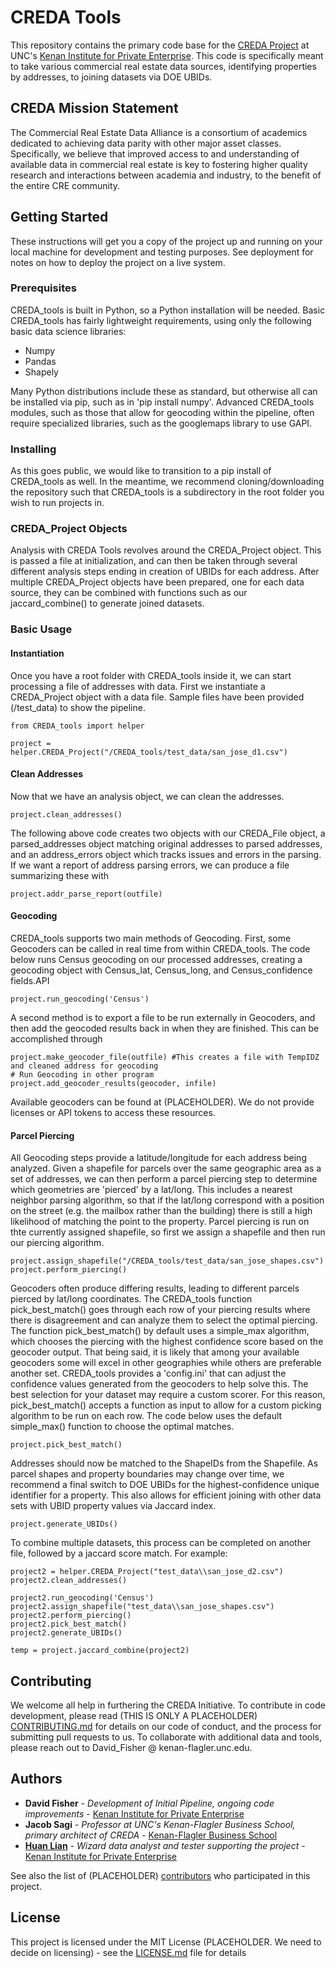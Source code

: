 # CREDA Tools

This repository contains the primary code base for the [CREDA Project](https://kenaninstitute.unc.edu/publication/commercial-real-estate-data-towards-parity-with-other-asset-classes-a-report-on-the-progress-of-the-commercial-real-estate-data-alliance-creda/) at UNC's [Kenan Institute for Private Enterprise](https://kenaninstitute.unc.edu/). This code is specifically meant to take various commercial real estate data sources, identifying properties by addresses, to joining datasets via DOE UBIDs.

## CREDA Mission Statement

The Commercial Real Estate Data Alliance is a consortium of academics dedicated to achieving data parity with other major asset classes. Specifically, we believe that improved access to and understanding of available data in commercial real estate is key to fostering higher quality research and interactions between academia and industry, to the benefit of the entire CRE community.

## Getting Started

These instructions will get you a copy of the project up and running on your local machine for development and testing purposes. See deployment for notes on how to deploy the project on a live system.

### Prerequisites

CREDA_tools is built in Python, so a Python installation will be needed. Basic CREDA_tools has fairly lightweight requirements, using only the following basic data science libraries:

* Numpy
* Pandas
* Shapely

Many Python distributions include these as standard, but otherwise all can be installed via pip, such as in 'pip install numpy'. Advanced CREDA_tools modules, such as those that allow for geocoding within the pipeline, often require specialized libraries, such as the googlemaps library to use GAPI.

### Installing

As this goes public, we would like to transition to a pip install of CREDA_tools as well. In the meantime, we recommend cloning/downloading the repository such that CREDA_tools is a subdirectory in the root folder you wish to run projects in.



<!--- ## Running the tests

Explain how to run the automated tests for this system

### Break down into end to end tests

Explain what these tests test and why

```
Give an example
```

### And coding style tests

Explain what these tests test and why

```
Give an example
```
-->

### CREDA_Project Objects
Analysis with CREDA Tools revolves around the CREDA_Project object. This is passed a file at initialization, and can then be taken through several different analysis steps ending in creation of UBIDs for each address. After multiple CREDA_Project objects have been prepared, one for each data source, they can be combined with functions such as our jaccard_combine() to generate joined datasets.

### Basic Usage
#### Instantiation
Once you have a root folder with CREDA_tools inside it, we can start processing a file of addresses with data. First we instantiate a CREDA_Project object with a data file. Sample files have been provided (/test_data) to show the pipeline.
```
from CREDA_tools import helper

project = helper.CREDA_Project("/CREDA_tools/test_data/san_jose_d1.csv")
```

#### Clean Addresses
Now that we have an analysis object, we can clean the addresses.
```
project.clean_addresses()

```
The following above code creates two objects with our CREDA_File object, a parsed_addresses object matching original addresses to parsed addresses, and an address_errors object which tracks issues and errors in the parsing. If we want a report of address parsing errors, we can produce a file summarizing these with
```
project.addr_parse_report(outfile)
```

#### Geocoding
CREDA_tools supports two main methods of Geocoding. First, some Geocoders can be called in real time from within CREDA_tools. The code below runs Census geocoding on our processed addresses, creating a geocoding object with Census_lat, Census_long, and Census_confidence fields.API
```
project.run_geocoding('Census')
```
A second method is to export a file to be run externally in Geocoders, and then add the geocoded results back in when they are finished. This can be accomplished through
```
project.make_geocoder_file(outfile) #This creates a file with TempIDZ and cleaned address for geocoding
# Run Geocoding in other program
project.add_geocoder_results(geocoder, infile)
```
Available geocoders can be found at (PLACEHOLDER). We do not provide licenses or API tokens to access these resources.

#### Parcel Piercing
All Geocoding steps provide a latitude/longitude for each address being analyzed. Given a shapefile for parcels over the same geographic area as a set of addresses, we can then perform a parcel piercing step to determine which geometries are 'pierced' by a lat/long. This includes a nearest neighbor parsing algorithm, so that if the lat/long correspond with a position on the street (e.g. the mailbox rather than the building) there is still a high likelihood of matching the point to the property.
Parcel piercing is run on thte currently assigned shapefile, so first we assign a shapefile and then run our piercing algorithm.
```
project.assign_shapefile("/CREDA_tools/test_data/san_jose_shapes.csv")
project.perform_piercing()
```
Geocoders often produce differing results, leading to different parcels pierced by lat/long coordinates. The CREDA_tools function pick_best_match() goes through each row of your piercing results where there is disagreement and can analyze them to select the optimal piercing. The function pick_best_match() by default uses a simple_max algorithm, which chooses the piercing with the highest confidence score based on the geocoder output. That being said, it is likely that among your available geocoders some will excel in other geographies while others are preferable another set. CREDA_tools provides a 'config.ini' that can adjust the confidence values generated from the geocoders to help solve this. The best selection for your dataset may require a custom scorer. For this reason, pick_best_match() accepts a function as input to allow for a custom picking algorithm to be run on each row.
The code below uses the default simple_max() function to choose the optimal matches.
```
project.pick_best_match()
```
Addresses should now be matched to the ShapeIDs from the Shapefile. As parcel shapes and property boundaries may change over time, we recommend a final switch to DOE UBIDs for the highest-confidence unique identifier for a property. This also allows for efficient joining with other data sets with UBID property values via Jaccard index.
```
project.generate_UBIDs()
```
To combine multiple datasets, this process can be completed on another file, followed by a jaccard score match. For example:
```
project2 = helper.CREDA_Project("test_data\\san_jose_d2.csv")
project2.clean_addresses()

project2.run_geocoding('Census')
project2.assign_shapefile("test_data\\san_jose_shapes.csv")
project2.perform_piercing()
project2.pick_best_match()
project2.generate_UBIDs()

temp = project.jaccard_combine(project2)
```

## Contributing

We welcome all help in furthering the CREDA Initiative. To contribute in code development, please read (THIS IS ONLY A PLACEHOLDER) [CONTRIBUTING.md](https://gist.github.com/PurpleBooth/b24679402957c63ec426) for details on our code of conduct, and the process for submitting pull requests to us. To collaborate with additional data and tools, please reach out to David_Fisher @ kenan-flagler.unc.edu.

## Authors

* **David Fisher** - *Development of Initial Pipeline, ongoing code improvements* - [Kenan Institute for Private Enterprise](https://kenaninstitute.unc.edu/)
* **Jacob Sagi** - *Professor at UNC's Kenan-Flagler Business School, primary architect of CREDA* - [Kenan-Flagler Business School](https://www.kenan-flagler.unc.edu/faculty/directory/jacob-sagi/)
* **[Huan Lian](https://kenaninstitute.unc.edu/people/huan-lian/)** - *Wizard data analyst and tester supporting the project* - [Kenan Institute for Private Enterprise](https://kenaninstitute.unc.edu/)

See also the list of (PLACEHOLDER) [contributors](https://github.com/your/project/contributors) who participated in this project.

## License

This project is licensed under the MIT License (PLACEHOLDER. We need to decide on licensing) - see the [LICENSE.md](LICENSE.md) file for details
